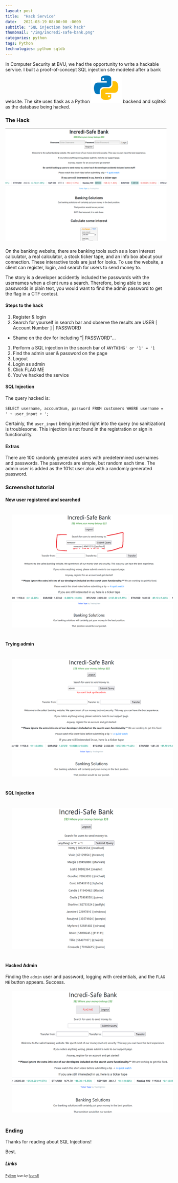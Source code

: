 ```yaml
---
layout: post
title:  "Hack Service"
date:   2021-03-19 08:00:00 -0600
subtitle: "SQL injection bank hack"
thumbnail: "/img/incredi-safe-bank.png"
categories: python 
tags: Python
technologies: python sqldb
---
```

<link rel="stylesheet" href="/css/styles.css">
In Computer Security at BVU, we had the opportunity to write a hackable service. I built a proof-of-concept SQL injection site modeled after a bank website. The site uses flask as a Python <img src="/img/python.png" class="inline-icon"/> backend and sqlite3 as the database being hacked.


### The Hack
<img src="/img/incredi-safe-bank.png" alt="incredi-safe-bank home page" style="margin-bottom: 20px;"/>
On the banking website, there are banking tools such as a loan interest calculator, a real calculator, a stock ticker tape, and an info box about your connection. These interactive tools are just for looks. To use the website, a client can register, login, and search for users to send money to. 

The story is a developer accidently included the passwords with the usernames when a client runs a search. Therefore, being able to see passwords in plain text, you would want to find the admin password to get the flag in a CTF contest.

#### Steps to the hack
1. Register & login
1. Search for yourself in search bar and observe the results are USER \[ Account Number \] \| PASSWORD
* Shame on the dev for including "\| PASSWORD"...
1. Perform a SQL injection in the search bar of `ANYTHING' or '1' = '1`
1. Find the admin user & password on the page
1. Logout
1. Login as admin
1. Click FLAG ME
1. You've hacked the service

#### SQL Injection
The query hacked is:

`SELECT username, accountNum, password FROM customers WHERE username = ' + user_input + ';`

Certainly, the `user_input` being injected right into the query (no sanitization) is troublesome. This injection is not found in the registration or sign in functionality.

#### Extras
There are 100 randomly generated users with predetermined usernames and passwords. The passwords are simple, but random each time. The admin user is added as the 101st user also with a randomly generated password.

### Screenshot tutorial

#### New user registered and searched
<img src="/img/incredi-safe-bank_usersearch.png" alt="incredi-safe-bank user search" style="margin: 20px;"/>

#### Trying admin
<img src="/img/incredi-safe-bank_noadmin.png" alt="incredi-safe-bank no admin" style="margin: 20px;"/>

#### SQL Injection
<img src="/img/incredi-safe-bank_sql-injection.png" alt="incredi-safe-bank sql injection" style="margin: 20px;"/>

#### Hacked Admin
Finding the `admin` user and password, logging with credentials, and the `FLAG ME` button appears. Success.
<img src="/img/incredi-safe-bank_hacked.png" alt="incredi-safe-bank found admin" style="margin: 20px;"/>


### Ending
Thanks for reading about SQL Injections!

Best.

##### Links
<div style="font-size: 10px;">
<a target="_blank" href="https://icons8.com/icon/13441/python">Python</a> icon by <a target="_blank" href="https://icons8.com">Icons8</a>
</div>
